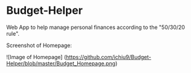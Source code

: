 # Budget-Helper
Web App to help manage personal finances according to the "50/30/20 rule".

Screenshot of Homepage:

![Image of Homepage]
(https://github.com/ichiu9/Budget-Helper/blob/master/Budget_Homepage.png)
